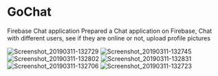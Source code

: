 # GoChat
Firebase Chat application
Prepared a Chat application on Firebase,
Chat with different users, 
see if they are online or not,
upload profile pictures 

![Screenshot_20190311-132729](https://user-images.githubusercontent.com/34384226/54109402-8dbc5a00-4404-11e9-8527-6861864d5499.png)
![Screenshot_20190311-132745](https://user-images.githubusercontent.com/34384226/54109395-8bf29680-4404-11e9-9895-73d20e389334.png)
![Screenshot_20190311-132802](https://user-images.githubusercontent.com/34384226/54109396-8c8b2d00-4404-11e9-9200-baa53e8c868a.png)
![Screenshot_20190311-132831](https://user-images.githubusercontent.com/34384226/54109398-8c8b2d00-4404-11e9-86fb-107e7a48abf5.png)
![Screenshot_20190311-132706](https://user-images.githubusercontent.com/34384226/54109400-8d23c380-4404-11e9-8cdb-00de0ed4e113.png)
![Screenshot_20190311-132723](https://user-images.githubusercontent.com/34384226/54109401-8d23c380-4404-11e9-9698-56c9a710306f.png)

